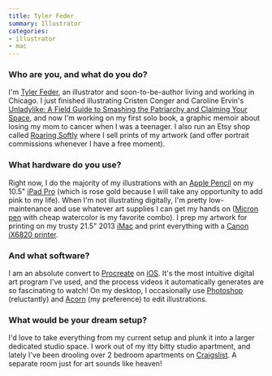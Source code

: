 ```yaml
---
title: Tyler Feder
summary: Illustrator
categories:
- illustrator
- mac
---
```


### Who are you, and what do you do?

I'm [Tyler Feder](https://www.tylerfeder.com/ "Tyler's website."), an illustrator and soon-to-be-author living and working in Chicago. I just finished illustrating Cristen Conger and Caroline Ervin's [Unladylike: A Field Guide to Smashing the Patriarchy and Claiming Your Space](https://www.penguinrandomhouse.com/books/558376/unladylike-by-cristen-conger-and-caroline-ervin-illustrated-by-tyler-feder/ "A book about smashing the patriarchy."), and now I'm working on my first solo book, a graphic memoir about losing my mom to cancer when I was a teenager. I also run an Etsy shop called [Roaring Softly](https://www.etsy.com/shop/roaringsoftly "Tyler's Etsy store.") where I sell prints of my artwork (and offer portrait commissions whenever I have a free moment).

### What hardware do you use?

Right now, I do the majority of my illustrations with an [Apple Pencil][pencil] on my 10.5" [iPad Pro][ipad-pro] (which is rose gold because I will take any opportunity to add pink to my life). When I'm not illustrating digitally, I'm pretty low-maintenance and use whatever art supplies I can get my hands on ([Micron pen][pigma-micron] with cheap watercolor is my favorite combo). I prep my artwork for printing on my trusty 21.5" 2013 [iMac][] and print everything with a [Canon iX6820 printer][pixma-ix6820].

### And what software?

I am an absolute convert to [Procreate][procreate-ios] on [iOS][]. It's the most intuitive digital art program I've used, and the process videos it automatically generates are so fascinating to watch! On my desktop, I occasionally use [Photoshop][] (reluctantly) and [Acorn][] (my preference) to edit illustrations.

### What would be your dream setup?

I'd love to take everything from my current setup and plunk it into a larger dedicated studio space. I work out of my itty bitty studio apartment, and lately I've been drooling over 2 bedroom apartments on [Craigslist][]. A separate room just for art sounds like heaven!

[acorn]: https://flyingmeat.com/acorn/ "An image editor for the Mac."
[craigslist]: https://www.craigslist.org/ "A classifieds service."
[imac]: https://www.apple.com/imac/ "An all-in-one computer."
[ios]: https://www.apple.com/ios/ios-10/ "A mobile operating system."
[ipad-pro]: https://en.wikipedia.org/wiki/IPad_Pro "An iOS tablet."
[pencil]: https://www.fiftythree.com/pencil "An iPad stylus."
[photoshop]: https://www.adobe.com/products/photoshop.html "A bitmap image editor."
[pigma-micron]: https://www.sakuraofamerica.com/Pen-Archival "A technical pen with archival pigmented ink."
[pixma-ix6820]: https://shop.usa.canon.com/shop/en/catalog/pixma-ix6820-wireless-inkjet-business-printer "An inkjet printer."
[procreate-ios]: https://itunes.apple.com/us/app/procreate/id425073498 "A powerful illustration app."
